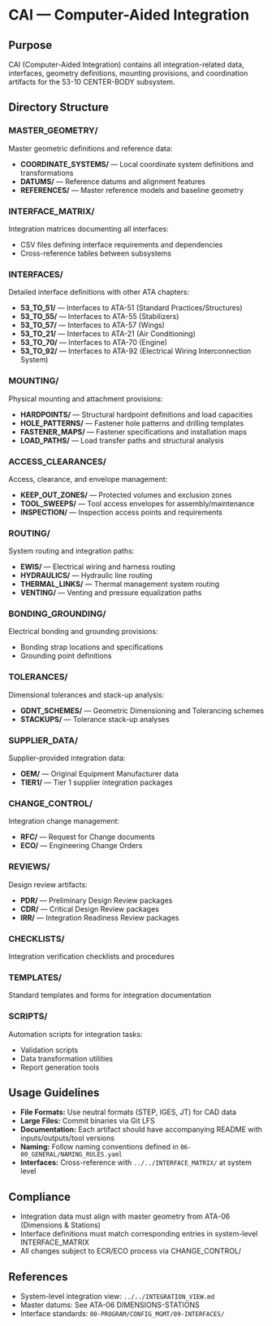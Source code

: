 # CAI — Computer-Aided Integration

## Purpose

CAI (Computer-Aided Integration) contains all integration-related data, interfaces, geometry definitions, mounting provisions, and coordination artifacts for the 53-10 CENTER-BODY subsystem.

## Directory Structure

### MASTER_GEOMETRY/
Master geometric definitions and reference data:
- **COORDINATE_SYSTEMS/** — Local coordinate system definitions and transformations
- **DATUMS/** — Reference datums and alignment features
- **REFERENCES/** — Master reference models and baseline geometry

### INTERFACE_MATRIX/
Integration matrices documenting all interfaces:
- CSV files defining interface requirements and dependencies
- Cross-reference tables between subsystems

### INTERFACES/
Detailed interface definitions with other ATA chapters:
- **53_TO_51/** — Interfaces to ATA-51 (Standard Practices/Structures)
- **53_TO_55/** — Interfaces to ATA-55 (Stabilizers)
- **53_TO_57/** — Interfaces to ATA-57 (Wings)
- **53_TO_21/** — Interfaces to ATA-21 (Air Conditioning)
- **53_TO_70/** — Interfaces to ATA-70 (Engine)
- **53_TO_92/** — Interfaces to ATA-92 (Electrical Wiring Interconnection System)

### MOUNTING/
Physical mounting and attachment provisions:
- **HARDPOINTS/** — Structural hardpoint definitions and load capacities
- **HOLE_PATTERNS/** — Fastener hole patterns and drilling templates
- **FASTENER_MAPS/** — Fastener specifications and installation maps
- **LOAD_PATHS/** — Load transfer paths and structural analysis

### ACCESS_CLEARANCES/
Access, clearance, and envelope management:
- **KEEP_OUT_ZONES/** — Protected volumes and exclusion zones
- **TOOL_SWEEPS/** — Tool access envelopes for assembly/maintenance
- **INSPECTION/** — Inspection access points and requirements

### ROUTING/
System routing and integration paths:
- **EWIS/** — Electrical wiring and harness routing
- **HYDRAULICS/** — Hydraulic line routing
- **THERMAL_LINKS/** — Thermal management system routing
- **VENTING/** — Venting and pressure equalization paths

### BONDING_GROUNDING/
Electrical bonding and grounding provisions:
- Bonding strap locations and specifications
- Grounding point definitions

### TOLERANCES/
Dimensional tolerances and stack-up analysis:
- **GDNT_SCHEMES/** — Geometric Dimensioning and Tolerancing schemes
- **STACKUPS/** — Tolerance stack-up analyses

### SUPPLIER_DATA/
Supplier-provided integration data:
- **OEM/** — Original Equipment Manufacturer data
- **TIER1/** — Tier 1 supplier integration packages

### CHANGE_CONTROL/
Integration change management:
- **RFC/** — Request for Change documents
- **ECO/** — Engineering Change Orders

### REVIEWS/
Design review artifacts:
- **PDR/** — Preliminary Design Review packages
- **CDR/** — Critical Design Review packages
- **IRR/** — Integration Readiness Review packages

### CHECKLISTS/
Integration verification checklists and procedures

### TEMPLATES/
Standard templates and forms for integration documentation

### SCRIPTS/
Automation scripts for integration tasks:
- Validation scripts
- Data transformation utilities
- Report generation tools

## Usage Guidelines

- **File Formats:** Use neutral formats (STEP, IGES, JT) for CAD data
- **Large Files:** Commit binaries via Git LFS
- **Documentation:** Each artifact should have accompanying README with inputs/outputs/tool versions
- **Naming:** Follow naming conventions defined in `06-00_GENERAL/NAMING_RULES.yaml`
- **Interfaces:** Cross-reference with `../../INTERFACE_MATRIX/` at system level

## Compliance

- Integration data must align with master geometry from ATA-06 (Dimensions & Stations)
- Interface definitions must match corresponding entries in system-level INTERFACE_MATRIX
- All changes subject to ECR/ECO process via CHANGE_CONTROL/

## References

- System-level integration view: `../../INTEGRATION_VIEW.md`
- Master datums: See ATA-06 DIMENSIONS-STATIONS
- Interface standards: `00-PROGRAM/CONFIG_MGMT/09-INTERFACES/`
